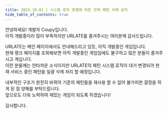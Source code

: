 ```yaml
---
title: 2023.10.01 | 시스템 로직 변경에 따른 전체 패턴 삭제 공지
hide_table_of_contents: true
---
```


<!--truncate-->

안녕하세요! 개발자 Coupy입니다.  
아직 개발중이라 많이 부족하지만 URLATE를 즐겨주시는 여러분께 감사드립니다.

URLATE는 메인 페이지에서도 안내해드리고 있듯, 아직 개발중인 게임입니다.  
현재 랭크 페이지를 조회해보면 아직 개발중인 게임임에도 불구하고 많은 분들이 즐겨주시고 계십니다.  
이런 분들께는 안타까운 소식이지만 URLATE의 패턴 시스템 로직이 대거 변경되어 현재 서비스 중인 패턴을 일괄 삭제 처리 할 예정입니다.

내부적인 구조가 완전히 바뀌어 기존의 패턴들을 재사용 할 수 없어 불가피한 결정을 하게 된 점 양해를 부탁드립니다.  
앞으로도 더욱 노력하여 재밌는 게임이 되도록 하겠습니다!

감사합니다.
